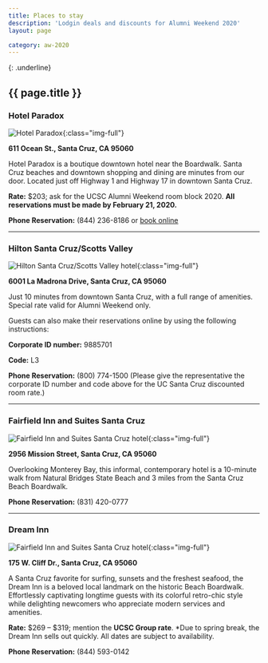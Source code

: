 ```yaml
---
title: Places to stay
description: 'Lodgin deals and discounts for Alumni Weekend 2020'
layout: page

category: aw-2020
---
```

{: .underline}
## {{ page.title }}

### Hotel Paradox
![Hotel Paradox](/assets/images/hotels/hotel-paradox.jpg){:class="img-full"}

**611 Ocean St., Santa Cruz, CA 95060**

Hotel Paradox is a boutique downtown hotel near the Boardwalk. Santa Cruz beaches and downtown shopping and dining are minutes from our door. Located just off Highway 1 and Highway 17 in downtown Santa Cruz.

**Rate:** $203; ask for the UCSC Alumni Weekend room block 2020. **All reservations must be made by February 21, 2020.**

**Phone Reservation:** (844) 236-8186 or [book online](https://www.marriott.com/events/start.mi?id=1579052459854&key=GRP)

---

### Hilton Santa Cruz/Scotts Valley
![Hilton Santa Cruz/Scotts Valley hotel](/assets/images/hotels/hilton-hotel.jpg){:class="img-full"}

**6001 La Madrona Drive, Santa Cruz, CA 95060**

Just 10 minutes from downtown Santa Cruz, with a full range of amenities. Special rate valid for Alumni Weekend only.

Guests can also make their reservations online by using the following instructions:

**Corporate ID number:** 9885701

**Code:** L3

**Phone Reservation:** (800) 774-1500 (Please give the representative the corporate ID number and code above for the UC Santa Cruz discounted room rate.)


---

### Fairfield Inn and Suites Santa Cruz
![Fairfield Inn and Suites Santa Cruz hotel](/assets/images/hotels/fairfield-inn.jpg){:class="img-full"}

**2956 Mission Street, Santa Cruz, CA 95060**

Overlooking Monterey Bay, this informal, contemporary hotel is a 10-minute walk from Natural Bridges State Beach and 3 miles from the Santa Cruz Beach Boardwalk.

**Phone Reservation:** (831) 420-0777

---

### Dream Inn
![Fairfield Inn and Suites Santa Cruz hotel](/assets/images/hotels/dream-inn.jpg){:class="img-full"}

**175 W. Cliff Dr., Santa Cruz, CA 95060**

A Santa Cruz favorite for surfing, sunsets and the freshest seafood, the Dream Inn is a beloved local landmark on the historic Beach Boardwalk. Effortlessly captivating longtime guests with its colorful retro-chic style while delighting newcomers who appreciate modern services and amenities.

**Rate:** $269 – $319; mention the **UCSC Group rate**.
*Due to spring break, the Dream Inn sells out quickly. All dates are subject to availability.

**Phone Reservation:** (844) 593-0142
